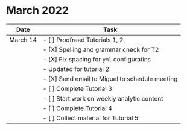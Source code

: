 # March 2022

|  Date  |  Task |
| ------ | ------| 
| March 14  | - [ ] Proofread Tutorials 1, 2 |
|           |       - [X] Spelling and grammar check for T2 |
|           | - [X] Fix spacing for ```yml``` configuratins |
|           |       - Updated for tutorial 2                |
|           | - [X] Send email to Miguel to schedule meeting | 
|           | - [ ] Complete Tutorial 3 | 
|           | - [ ] Start work on weekly analytic content |
|           | - [ ] Complete Tutorial 4 |
|           | - [ ] Collect material for Tutorial 5 |